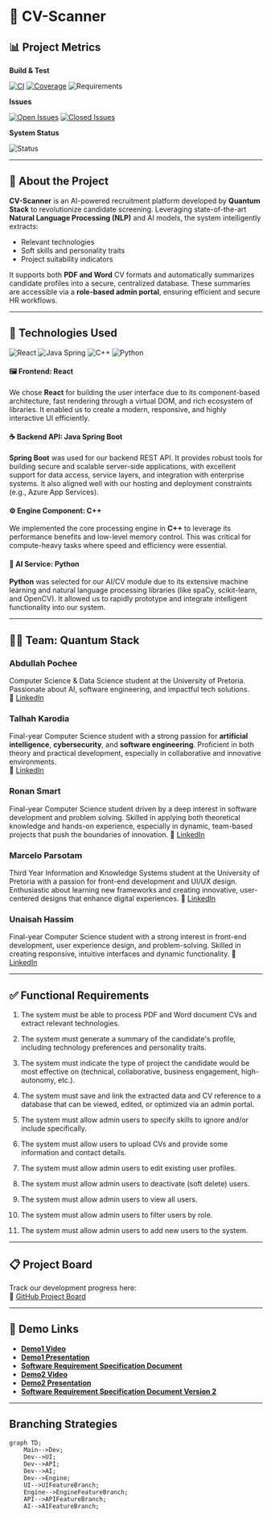 # 📄 CV-Scanner

## 📊 Project Metrics

**Build & Test**

[![CI](https://github.com/COS301-SE-2025/CV-Scanner/actions/workflows/build.yml/badge.svg)](https://github.com/COS301-SE-2025/CV-Scanner/actions/workflows/build.yml)
[![Coverage](https://coveralls.io/repos/github/COS301-SE-2025/CV-Scanner/badge.svg?branch=main)](https://coveralls.io/github/COS301-SE-2025/CV-Scanner?branch=main)
![Requirements](https://img.shields.io/badge/requirements-satisfied-brightgreen)

**Issues**

[![Open Issues](https://img.shields.io/github/issues/COS301-SE-2025/CV-Scanner)](https://github.com/COS301-SE-2025/CV-Scanner/issues)
[![Closed Issues](https://img.shields.io/github/issues-closed/COS301-SE-2025/CV-Scanner)](https://github.com/COS301-SE-2025/CV-Scanner/issues?q=is%3Aissue+is%3Aclosed)

**System Status**

![Status](https://img.shields.io/uptimerobot/status/m789456789-abcdefgh)

---

## 🧠 About the Project

**CV-Scanner** is an AI-powered recruitment platform developed by **Quantum Stack** to revolutionize candidate screening. Leveraging state-of-the-art **Natural Language Processing (NLP)** and AI models, the system intelligently extracts:
- Relevant technologies
- Soft skills and personality traits
- Project suitability indicators

It supports both **PDF and Word** CV formats and automatically summarizes candidate profiles into a secure, centralized database. These summaries are accessible via a **role-based admin portal**, ensuring efficient and secure HR workflows.

---

## 🚀 Technologies Used

![React](https://img.shields.io/badge/Frontend-React-61DAFB?logo=react&logoColor=white)
![Java Spring](https://img.shields.io/badge/Backend-Java_Spring-6DB33F?logo=spring&logoColor=white)
![C++](https://img.shields.io/badge/Engine-C++-00599C?logo=c%2B%2B&logoColor=white)
![Python](https://img.shields.io/badge/AI-Python-3776AB?logo=python&logoColor=white)

#### 🖼️ Frontend: React
We chose **React** for building the user interface due to its component-based architecture, fast rendering through a virtual DOM, and rich ecosystem of libraries. It enabled us to create a modern, responsive, and highly interactive UI efficiently.

#### ☕ Backend API: Java Spring Boot
**Spring Boot** was used for our backend REST API. It provides robust tools for building secure and scalable server-side applications, with excellent support for data access, service layers, and integration with enterprise systems. It also aligned well with our hosting and deployment constraints (e.g., Azure App Services).

#### ⚙️ Engine Component: C++
We implemented the core processing engine in **C++** to leverage its performance benefits and low-level memory control. This was critical for compute-heavy tasks where speed and efficiency were essential.

#### 🧠 AI Service: Python
**Python** was selected for our AI/CV module due to its extensive machine learning and natural language processing libraries (like spaCy, scikit-learn, and OpenCV). It allowed us to rapidly prototype and integrate intelligent functionality into our system.

---
## 👨‍💻 Team: Quantum Stack

### Abdullah Pochee  
Computer Science & Data Science student at the University of Pretoria. Passionate about AI, software engineering, and impactful tech solutions.  
🔗 [LinkedIn](https://www.linkedin.com/in/abdullah-pochee-73a916175/)

### Talhah Karodia  
Final-year Computer Science student with a strong passion for **artificial intelligence**, **cybersecurity**, and **software engineering**. Proficient in both theory and practical development, especially in collaborative and innovative environments.  
🔗 [LinkedIn](https://www.linkedin.com/in/talhah-karodia-752657246/)

### Ronan Smart
Final-year Computer Science student driven by a deep interest in software development and problem solving. Skilled in applying both theoretical knowledge and hands-on experience, especially in dynamic, team-based projects that push the boundaries of innovation.
🔗 [LinkedIn](https://www.linkedin.com/in/ronan-smart-361619353/)

### Marcelo Parsotam
Third Year Information and Knowledge Systems student at the University of Pretoria with a passion for front-end development and UI/UX design. Enthusiastic about learning new frameworks and creating innovative, user-centered designs that enhance digital experiences.
🔗 [LinkedIn](https://www.linkedin.com/in/marcelo-parsotam-5965bb355/)

### Unaisah Hassim
Final-year Computer Science student with a strong interest in front-end development, user experience design, and problem-solving. Skilled in creating responsive, intuitive interfaces and dynamic functionality.
🔗 [LinkedIn](https://www.linkedin.com/in/unaisah-hassim-51ab14354/)

---

## ✅ Functional Requirements

1. The system must be able to process PDF and Word document CVs and extract relevant
technologies.

2. The system must generate a summary of the candidate's profile, including technology preferences
and personality traits.

3. The system must indicate the type of project the candidate would be most effective on (technical,
collaborative, business engagement, high-autonomy, etc.).

4. The system must save and link the extracted data and CV reference to a database that can be
viewed, edited, or optimized via an admin portal.

5. The system must allow admin users to specify skills to ignore and/or include specifically.

6. The system must allow users to upload CVs and provide some information and contact details.

7. The system must allow admin users to edit existing user profiles.

8. The system must allow admin users to deactivate (soft delete) users.

9. The system must allow admin users to view all users.

10. The system must allow admin users to filter users by role.

11. The system must allow admin users to add new users to the system.

---

## 📋 Project Board  
Track our development progress here:  
🔗 [GitHub Project Board](https://github.com/orgs/COS301-SE-2025/projects/110/views/1)

---

## 🔗 Demo Links

- [**Demo1 Video**](https://drive.google.com/file/d/1BtbS0klLEC0HWkYhbL0k7NyrCFnGpLrS/view?usp=sharing)
- [**Demo1 Presentation**](https://docs.google.com/presentation/d/1O4b6erR0Uo78WA-xSwWJO_uA2eCvOgGE/edit?usp=sharing&ouid=117709380918548409880&rtpof=true&sd=true)
- [**Software Requirement Specification Document**](https://drive.google.com/file/d/1AruNcFe2mI8f6CEjC8__o1PSpbJJFRpj/view?usp=sharing)
- [**Demo2 Video**](https://drive.google.com/file/d/1BtbS0klLEC0HWkYhbL0k7NyrCFnGpLrS/view?usp=sharing)
- [**Demo2 Presentation**](https://docs.google.com/presentation/d/1O4b6erR0Uo78WA-xSwWJO_uA2eCvOgGE/edit?usp=sharing&ouid=117709380918548409880&rtpof=true&sd=true)
- [**Software Requirement Specification Document Version 2**](https://drive.google.com/file/d/1R54LThYXge9fBDH2PxvuK5XJubdKwRPj/view?usp=sharing)

---

## Branching Strategies

```mermaid
graph TD;
    Main-->Dev;
    Dev-->UI;
    Dev-->API;
    Dev-->AI;
    Dev-->Engine;
    UI-->UIFeatureBranch;
    Engine-->EngineFeatureBranch;
    API-->APIFeatureBranch;
    AI-->AIFeatureBranch;
```
